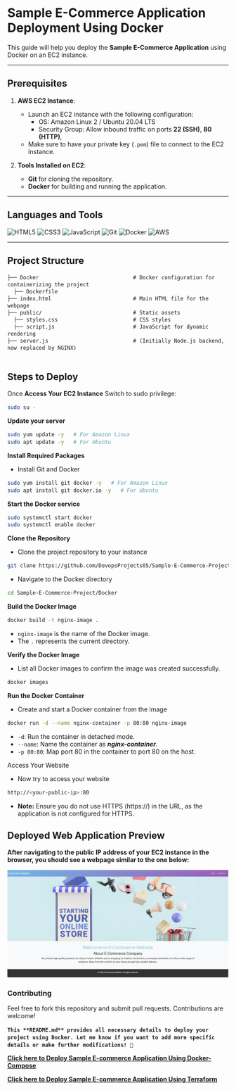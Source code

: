 # Sample E-Commerce Application Deployment Using Docker

This guide will help you deploy the **Sample E-Commerce Application** using Docker on an EC2 instance.

---

## Prerequisites

1. **AWS EC2 Instance**:
   - Launch an EC2 instance with the following configuration:
     - OS: Amazon Linux 2 / Ubuntu 20.04 LTS
     - Security Group: Allow inbound traffic on ports **22 (SSH)**, **80 (HTTP)**,
   - Make sure to have your private key (`.pem`) file to connect to the EC2 instance.

2. **Tools Installed on EC2**:
   - **Git** for cloning the repository.
   - **Docker** for building and running the application.

---




## Languages and Tools

<p align="left">
  <img src="https://img.icons8.com/color/48/000000/html-5.png" alt="HTML5"/>
  <img src="https://img.icons8.com/color/48/000000/css3.png" alt="CSS3"/>
  <img src="https://img.icons8.com/color/48/000000/javascript.png" alt="JavaScript"/>
  <img src="https://img.icons8.com/color/48/000000/git.png" alt="Git"/>
  <img src="https://img.icons8.com/color/48/000000/docker.png" alt="Docker"/>
  <img src="https://img.icons8.com/color/48/000000/amazon-web-services.png" alt="AWS"/>
</p>




---



## **Project Structure**
```
├── Docker                              # Docker configuration for containerizing the project 
  ├── Dockerfile
├── index.html                          # Main HTML file for the webpage 
├── public/                             # Static assets 
  ├── styles.css                        # CSS styles 
  ├── script.js                         # JavaScript for dynamic rendering   
├── server.js                           # (Initially Node.js backend, now replaced by NGINX)     
                      
```

## Steps to Deploy

Once **Access Your EC2 Instance** Switch to sudo privilege:
```bash
sudo su -
```
**Update your server**
```bash
sudo yum update -y   # For Amazon Linux
sudo apt update -y   # For Ubuntu
```
**Install Required Packages**
- Install Git and Docker
```bash
sudo yum install git docker -y   # For Amazon Linux
sudo apt install git docker.io -y   # For Ubuntu
```
**Start the Docker service**
```bash
sudo systemctl start docker
sudo systemctl enable docker
```
**Clone the Repository**
- Clone the project repository to your instance
```bash
git clone https://github.com/DevopsProjects05/Sample-E-Commerce-Project.git
```
- Navigate to the Docker directory
```bash
cd Sample-E-Commerce-Project/Docker
```
**Build the Docker Image**
```bash
docker build -t nginx-image .
```
- `nginx-image` is the name of the Docker image.
- The `.` represents the current directory.

**Verify the Docker Image**
- List all Docker images to confirm the image was created successfully.
```BASH
docker images
```
**Run the Docker Container**
- Create and start a Docker container from the image
```bash
docker run -d --name nginx-container -p 80:80 nginx-image
```
- `-d`: Run the container in detached mode.
- `--name`: Name the container as ***nginx-container***.
- `-p 80:80`: Map port 80 in the container to port 80 on the host.

Access Your Website
- Now try to access your website
```bash
http://<your-public-ip>:80
```
- **Note:** Ensure you do not use HTTPS (https://) in the URL, as the application is not configured for HTTPS.

## Deployed Web Application Preview

**After navigating to the public IP address of your EC2 instance in the browser, you should see a webpage similar to the one below:**

![](/Docker/Webpage.jpg)

### Contributing
Feel free to fork this repository and submit pull requests. Contributions are welcome!

**`This **README.md** provides all necessary details to deploy your project using Docker. Let me know if you want to add more specific details or make further modifications! 🚀 `**


**[Click here to Deploy Sample E-commerce Application Using Docker-Compose](https://github.com/DevopsProjects05/Sample-E-Commerce-Project/tree/main/Docker-Compose)**

**[Click here to Deploy Sample E-commerce Application Using Terraform ](https://github.com/DevopsProjects05/Sample-E-Commerce-Project/tree/main/Terraform)**

